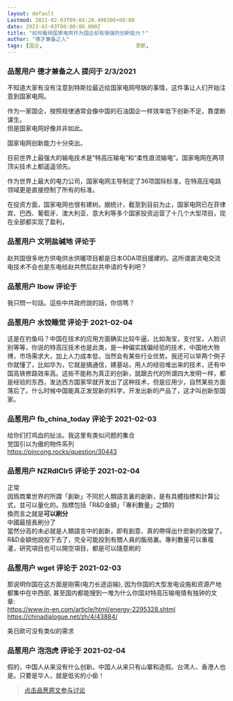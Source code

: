 ```yaml
---
layout: default
Lastmod: 2021-02-03T09:04:28.496306+00:00
date: 2021-02-03T00:00:00.000Z
title: "如何看待国家电网作为国企却有很强的创新能力？"
author: "德才兼备之人"
tags: [国企,								垄断,								创新,								电力]
---
```



### 品葱用户 **德才兼备之人** 提问于 2/3/2021
    
不知道大家有没有注意到特斯拉最近给国家电网甩锅的事情，这件事让人们开始注意到国家电网。  
  
作为一家国企，按照规律通常会像中国的石油国企一样效率低下创新不足，靠垄断谋生。  
但是国家电网好像并非如此。  
  
国家电网创新能力十分突出。  
  
目前世界上最强大的输电技术是“特高压输电”和“柔性直流输电”。国家电网在两项顶尖技术上都遥遥领先。  
  
作为世界上最大的电力公司，国家电网主导制定了36项国际标准，在特高压电路领域更是直接控制了所有的标准。  
  
在投资方面，国家电网也很有建树。据统计，截至到目前为止，国家电网已在菲律宾、巴西、葡萄牙、澳大利亚、意大利等多个国家投资运营了十几个大型项目，现在全部都实现了盈利。
    
                

### 品葱用户 **文明盐碱地** 评论于 
        
赵共国很多地方供电供水供暖项目都是日本ODA项目援建的。这所谓直流电交流电技术不会也是东电给赵共然后赵共申请的专利吧？
        
                

### 品葱用户 **lbow** 评论于 
        
我只問一句話。這些中共政府說的話，你信嗎？
        
                

### 品葱用户 **水饺睡觉** 评论于 2021-02-04
        
这是在钓鱼吗？中国在技术的应用方面确实比较牛逼，比如淘宝，支付宝，人脸识别等等，你说的特高压技术也是此类，是一种偏实践偏经验的技术，中国地大物博，市场需求大，加上人力成本低，当然会有某些行业优势。我还可以举两个例子你就懂了，比如华为，它就是搞通信，建基站，用人的经验堆出来的技术，还有中国高铁修路效率高。这些不能称为真正的创新，就跟古代的所谓四大发明一样，都是经验的东西，发达西方国家早就开发出了这种技术，但是应用少，自然某些方面落后了。什么时候中国能真正发现新的科学，开发出新的产品了，这才叫创新型国家。
        
                

### 品葱用户 **fb_china_today** 评论于 2021-02-03
        
给你们打鸡血的扯淡。我这里有类似问题的集合  
党国引以为傲的物件系列  
https://pincong.rocks/question/30443
        
                

### 品葱用户 **NZRdlClr5** 评论于 2021-02-04
        
正常  
因爲商業世界的所謂「創新」不同於人類語言裏的創新，是有具體指標和計算公式，並可以量化的。指標包括「R&D金額」「專利數量」之類的  
換而言之就是**可以刷分**  
中國最擅長刷分了  
當然分高的未必就是人類語言中的創新，即有創意、真的帶得出什麽新的改變了。R&D金額他説投下去了，完全可能投到有關人員的飯局裏。專利數量可以重複灌，研究項目也可以開空項目，都是可以隨意刷的
        
                

### 品葱用户 **wget** 评论于 2021-02-03
        
那说明你国在这方面是刚需(电力长途运输), 因为你国的大型发电设施和资源产地都集中在中西部, 甚至国内都能搜到一堆为什么你国对特高压输电情有独钟的文章:   
https://www.in-en.com/article/html/energy-2295328.shtml  
https://chinadialogue.net/zh/4/43884/  
  
美日欧可没有类似的需求
        
                

### 品葱用户 **泡泡虎** 评论于 2021-02-04
        
假的，中国人从来没有什么创新。中国人从来只有山寨和造假。台湾人、香港人也是。只要是华人，就是低劣的小偷！
        
                





> [点击品葱原文参与讨论](https://pincong.rocks/question/36096)

